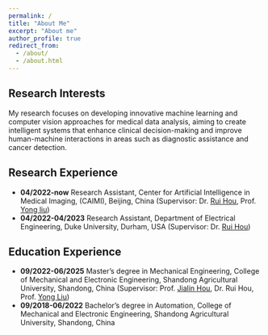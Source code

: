 ```yaml
---
permalink: /
title: "About Me"
excerpt: "About me"
author_profile: true
redirect_from: 
  - /about/
  - /about.html
---
```

## Research Interests
My research focuses on developing innovative machine learning and computer vision approaches for medical data analysis, aiming to create intelligent systems that enhance clinical decision-making and improve human-machine interactions in areas such as diagnostic assistance and cancer detection.

## Research Experience
* **04/2022-now** Research Assistant, Center for Artificial Intelligence in Medical Imaging, (CAIMI),  Beijing, China (Supervisor: Dr. <a href="https://ibme.ox.ac.uk/people/alison-noble/" target="_blank">Rui Hou</a>, Prof. <a href="https://ibme.ox.ac.uk/people/alison-noble/" target="_blank">Yong liu</a>)
* **04/2022-04/2023** Research Assistant, Department of Electrical Engineering, Duke University, Durham, USA (Supervisor: Dr. <a href="https://scholar.google.com/citations?hl=en&user=9EDP3bEAAAAJ" target="_blank">Rui Hou</a>)

## Education Experience
* **09/2022-06/2025** Master’s degree in Mechanical Engineering, College of Mechanical and Electronic Engineering, Shandong Agricultural University, Shandong, China (Supervisor: Prof. <a href="https://jdxy.sdau.edu.cn/2019/1108/c10574a161359/page.htm" target="_blank">Jialin Hou</a>, Dr. Rui Hou, Prof. <a href="https://teacher.bupt.edu.cn/yongliu/zh_CN/index.htm" target="_blank">Yong Liu</a>)
* **09/2018-06/2022** Bachelor’s degree in Automation, College of Mechanical and Electronic Engineering, Shandong Agricultural University, Shandong, China


  
<!-- ## Biography
Xiaoqing Guo is a postdoctoral researcher in the Department of Engineering Science at the University of Oxford, working on the projects <a href="https://www.robots.ox.ac.uk/~vgg/projects/visualai/" target="_blank">VisualAI</a> and Turing AI WLR Fellowship. She obtained her Ph.D. degree in the Department of Electrical Engineering at City University of Hong Kong in 2022 and received her B.Eng. degree from Beihang University in 2018. She was a research assistant in the Department of Electrical Engineering at Tsinghua University during 2017-2018. Her research interest is in the interdisciplinary field of AI and healthcare, aiming to create innovative intelligent systems that can support high-quality human-machine interaction/collaboration and trustworthy clinical decision-making. In AI and medical imaging fields, she has published over 30 top journal and conference papers, including TPAMI, CVPR, ICCV, ECCV, TMI, MedIA, MICCAI, and Nature. She has been selected as one of *World’s Top 80 Chinese Young Female Scholars in AI*, the *Rising Star of Women in Engineering* by Asian Deans' Forum 2024, and she has received prestigious awards, such as CVPR Outstanding Reviewer Award, MSRA Fellowship Nomination Award, Outstanding Doctoral Research Award, Outstanding Research Thesis Award, and three year consecutive Outstanding Academic Performance Award.  -->

<!-- ![Words](https://github.com/Guo-Xiaoqing/Guo-Xiaoqing.github.io/raw/master/images/Word_Art.png) -->

<!-- ### Links
<a href="https://eng.ox.ac.uk/biomedical-image-analysis/noble-group/" target="_blank">Oxford Noble Group</a>

<a href="https://www.ee.cuhk.edu.hk/~yxyuan/" target="_blank">CUHK AIM Group</a>

<a href="https://www.robots.ox.ac.uk/~vgg/projects/visualai/" target="_blank">VisualAI Project</a>

<a href="https://eng.ox.ac.uk/biomedical-image-analysis/" target="_blank">Oxford BioMedIA</a> -->
